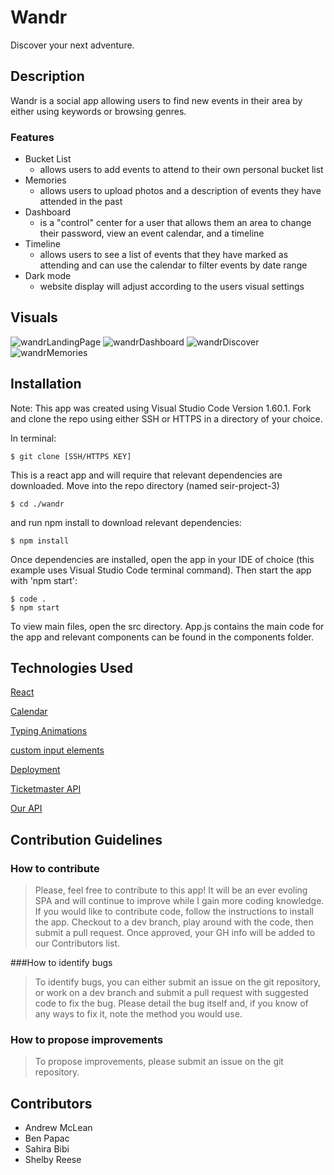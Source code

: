 # Wandr

Discover your next adventure.

## Description

Wandr is a social app allowing users to find new events in their area by either using keywords or browsing genres.

### Features

- Bucket List
    - allows users to add events to attend to their own personal bucket list
- Memories 
    - allows users to upload photos and a description of events they have attended in the past
- Dashboard
    - is a "control" center for a user that allows them an area to change their password, view an event calendar, and a timeline
- Timeline
    - allows users to see a list of events that they have marked as attending and can use the calendar to filter events by date range
- Dark mode
    - website display will adjust according to the users visual settings 
## Visuals
>
![wandrLandingPage](https://user-images.githubusercontent.com/75228135/139679965-10c18a8c-2b4c-4130-96f5-e8a0c9bd9b64.png)
![wandrDashboard](https://user-images.githubusercontent.com/75228135/139679992-bd0dade3-5083-4026-8d22-20598f8bc0d5.png)
![wandrDiscover](https://user-images.githubusercontent.com/75228135/139680000-13d2edcf-4a63-40ef-b103-19bc4dcb50d1.png)
![wandrMemories](https://user-images.githubusercontent.com/75228135/139680008-26aa7335-e53b-4a6f-92d6-4a6fec356e84.png)

## Installation
Note: This app was created using Visual Studio Code Version 1.60.1. Fork and clone the repo using either SSH or HTTPS in a directory of your choice.

In terminal:

```$ git clone [SSH/HTTPS KEY]```

This is a react app and will require that relevant dependencies are downloaded. Move into the repo directory (named seir-project-3)

```$ cd ./wandr```

and run npm install to download relevant dependencies:

```$ npm install```

Once dependencies are installed, open the app in your IDE of choice (this example uses Visual Studio Code terminal command). Then start the app with 'npm start':

```
$ code . 
$ npm start 
```

To view main files, open the src directory. App.js contains the main code for the app and relevant components can be found in the components folder.



## Technologies Used
[React](https://reactjs.org/)
 
[Calendar](https://www.npmjs.com/package/react-date-range)

[Typing Animations](https://www.npmjs.com/package/react-type-animation)

[custom input elements](https://react-select.com/home)

[Deployment](https://www.netlify.com/)

[Ticketmaster API](https://developer.ticketmaster.com/products-and-docs/apis/getting-started/)

[Our API](https://intense-island-04626.herokuapp.com/)

## Contribution Guidelines

### How to contribute

> Please, feel free to contribute to this app! It will be an ever evoling SPA and will continue to improve while I gain more coding knowledge. If you would like to contribute code, follow the instructions to install the app. Checkout to a dev branch, play around with the code, then submit a pull request. Once approved, your GH info will be added to our Contributors list.

###How to identify bugs

> To identify bugs, you can either submit an issue on the git repository, or work on a dev branch and submit a pull request with suggested code to fix the bug. Please detail the bug itself and, if you know of any ways to fix it, note the method you would use.

### How to propose improvements

> To propose improvements, please submit an issue on the git repository.

## Contributors
- Andrew McLean
- Ben Papac
- Sahira Bibi
- Shelby Reese

